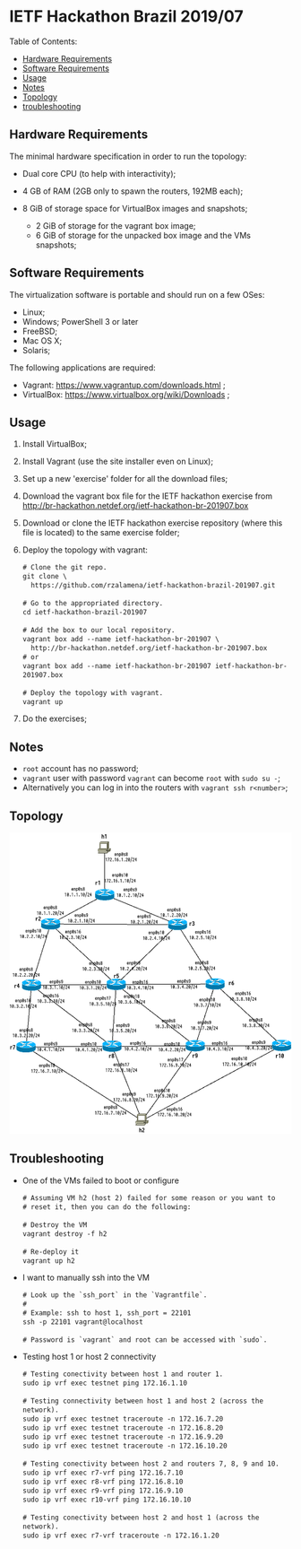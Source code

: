 # IETF Hackathon Brazil 2019/07

Table of Contents:

  * [Hardware Requirements](#hardware-requirements)
  * [Software Requirements](#software-requirements)
  * [Usage](#usage)
  * [Notes](#notes)
  * [Topology](#topology)
  * [troubleshooting](#troubleshooting)


## Hardware Requirements

The minimal hardware specification in order to run the topology:

  * Dual core CPU (to help with interactivity);
  * 4 GB of RAM (2GB only to spawn the routers, 192MB each);
  * 8 GiB of storage space for VirtualBox images and snapshots;

    * 2 GiB of storage for the vagrant box image;
    * 6 GiB of storage for the unpacked box image and the VMs snapshots;


## Software Requirements

The virtualization software is portable and should run on a few OSes:

  * Linux;
  * Windows; PowerShell 3 or later
  * FreeBSD;
  * Mac OS X;
  * Solaris;

The following applications are required:

  * Vagrant: https://www.vagrantup.com/downloads.html ;
  * VirtualBox: https://www.virtualbox.org/wiki/Downloads ;


## Usage

  1. Install VirtualBox;
  2. Install Vagrant (use the site installer even on Linux);
  3. Set up a new 'exercise' folder for all the download files;
  4. Download the vagrant box file for the IETF hackathon exercise
      from http://br-hackathon.netdef.org/ietf-hackathon-br-201907.box
  5. Download or clone the IETF hackathon exercise repository (where
     this file is located) to the same exercise folder;
  6. Deploy the topology with vagrant:

         # Clone the git repo.
         git clone \
           https://github.com/rzalamena/ietf-hackathon-brazil-201907.git

         # Go to the appropriated directory.
         cd ietf-hackathon-brazil-201907

         # Add the box to our local repository.
         vagrant box add --name ietf-hackathon-br-201907 \
           http://br-hackathon.netdef.org/ietf-hackathon-br-201907.box
         # or
         vagrant box add --name ietf-hackathon-br-201907 ietf-hackathon-br-201907.box

         # Deploy the topology with vagrant.
         vagrant up

  7. Do the exercises;


## Notes

  * `root` account has no password;
  * `vagrant` user with password `vagrant` can become `root` with
    `sudo su -`;
  * Alternatively you can log in into the routers with
    `vagrant ssh r<number>`;


## Topology

![Network Topology](topology.png)


## Troubleshooting

 * One of the VMs failed to boot or configure

       # Assuming VM h2 (host 2) failed for some reason or you want to
       # reset it, then you can do the following:

       # Destroy the VM
       vagrant destroy -f h2

       # Re-deploy it
       vagrant up h2

 * I want to manually ssh into the VM

       # Look up the `ssh_port` in the `Vagrantfile`.
       #
       # Example: ssh to host 1, ssh_port = 22101
       ssh -p 22101 vagrant@localhost

       # Password is `vagrant` and root can be accessed with `sudo`.

 * Testing host 1 or host 2 connectivity

       # Testing conectivity between host 1 and router 1.
       sudo ip vrf exec testnet ping 172.16.1.10

       # Testing connectivity between host 1 and host 2 (across the network).
       sudo ip vrf exec testnet traceroute -n 172.16.7.20
       sudo ip vrf exec testnet traceroute -n 172.16.8.20
       sudo ip vrf exec testnet traceroute -n 172.16.9.20
       sudo ip vrf exec testnet traceroute -n 172.16.10.20

       # Testing conectivity between host 2 and routers 7, 8, 9 and 10.
       sudo ip vrf exec r7-vrf ping 172.16.7.10
       sudo ip vrf exec r8-vrf ping 172.16.8.10
       sudo ip vrf exec r9-vrf ping 172.16.9.10
       sudo ip vrf exec r10-vrf ping 172.16.10.10

       # Testing conectivity between host 2 and host 1 (across the network).
       sudo ip vrf exec r7-vrf traceroute -n 172.16.1.20
